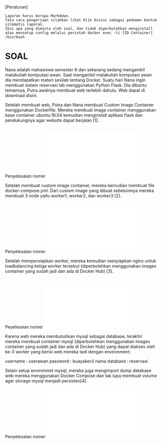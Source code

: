[Peraturan]

    Laporan harus berupa Markdown.
    Tata cara pengerjaan silahkan lihat Klik Disini sebagai pedoman bentuk sitematis laporan.
    Ikui apa yang diminta oleh soal, dan tidak diperbolehkan menginstall atau mensetup config melalui perintah docker exec -ti [ID Container] /bin/bash

# SOAL

Nana adalah mahasiswa semester 6 dan sekarang sedang mengambil matakuliah komputasi awan. Saat mengambil matakuliah komputasi awan dia mendapatkan materi sesilab tentang Docker. Suatu hari Nana ingin membuat sistem reservasi lab menggunakan Python Flask. Dia dibantu temannya, Putra awalnya membuat web terlebih dahulu. Web dapat di download disini.

Setelah membuat web, Putra dan Nana membuat Custom Image Container menggunakan Dockerfile. Mereka membuat image container menggunakan base container ubuntu:16.04 kemudian menginstall aplikasi flask dan pendukungnya agar website dapat berjalan [1].

<br> Penyelesaian nomer ![1](1/README.md)

Setelah membuat custom image container, mereka kemudian membuat file docker-compose.yml. Dari custom image yang dibuat sebelumnya mereka membuat 3 node yaitu worker1, worker2, dan worker3 [2].

<br> Penyelesaian nomer ![2](2/README.md)

Setelah mempersiapkan worker, mereka kemudian menyiapkan nginx untuk loadbalancing ketiga worker tersebut (diperbolehkan menggunakan images container yang sudah jadi dan ada di Docker Hub) [3].

<br> Peyelesaian nomer ![3](3/README.md)

Karena web mereka membutuhkan mysql sebagai database, terakhir mereka membuat container mysql (diperbolehkan menggunakan images container yang sudah jadi dan ada di Docker Hub) yang dapat diakses oleh ke-3 worker yang berisi web mereka tadi dengan environment:

username : userawan
password : buayakecil
nama database : reservasi

Selain setup environmet mysql, mereka juga mengimport dump database web mereka menggunakan Docker Compose dan tak lupa membuat volume agar storage mysql menjadi persisten[4].

<br> Penyelesaian nomer ![4](4/README.md)
